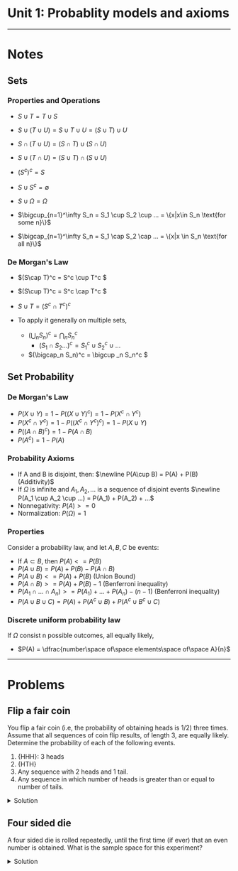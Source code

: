 # Unit 1: Probablity models and axioms
---
# Notes

## Sets 

### Properties and Operations

* $S \cup T = T \cup S$
* $S\cup (T \cup U) = S\cup T \cup U = (S\cup T) \cup U$
* $S \cap (T\cup U) = (S \cap T) \cup (S\cap U)$
* $S \cup (T\cap U) = (S\cup T)\cap(S\cup U)$
* $(S^c)^c = S$ 
* $S\cup S^c = \emptyset$
* $S\cup \Omega = \Omega$

* $\bigcup_{n=1}^\infty S_n = S_1 \cup S_2 \cup ... = \{x|x\in S_n \text{for some n}\}$

* $\bigcap_{n=1}^\infty S_n = S_1 \cap S_2 \cap ... = \{x|x \in S_n \text{for all n}\}$

### De Morgan's Law
* $(S\cap T)^c = S^c \cup T^c $
* $(S\cup T)^c = S^c \cap T^c $
* $S\cup T = (S^c \cap T^c)^c$

* To apply it generally on multiple sets,
  * $(\bigcup_n S_n)^c = \bigcap_n S_n^c$
    * $(S_1 \cap S_2 ...)^c = S_1^c \cup S_2^c \cup ...$
  * $(\bigcap_n S_n)^c = \bigcup _n S_n^c $

## Set Probability

### De Morgan's Law
* $P(X\cup Y) = 1 - P((X\cup Y)^c) = 1 - P(X^c \cap Y^c)$
* $P(X^c \cap Y^c) = 1 - P((X^c \cap Y^c)^c) = 1 - P(X\cup Y)$
* $P((A\cap B)^c) = 1 - P(A\cap B)$
* $P(A^c) = 1 - P(A)$

### Probability Axioms
* If A and B is disjoint, then:
  $\newline P(A\cup B) = P(A) + P(B) (Additivity)$
* If $\Omega$ is infinite and $A_1,A_2,...$ is a sequence of disjoint events
  $\newline P(A_1 \cup A_2 \cup ...) = P(A_1) + P(A_2) + ...$
* Nonnegativity: $P(A)>=0$
* Normalization: $P(\Omega) = 1$

### Properties
Consider a probability law, and let $A,B,C$ be events: <br>
* If $A\subset B$, then $P(A) <=P(B)$
* $P(A \cup B) = P(A) + P(B) - P(A \cap B)$
* $P(A \cup B) <= P(A) + P(B)$ (Union Bound)
* $P(A \cap B) >= P(A) + P(B) - 1$ (Benferroni inequality)
* $P(A_1 \cap ... \cap A_n) >= P(A_1) + ... + P(A_n) - (n-1)$ (Benferroni inequality)
* $P(A \cup B \cup C) = P(A) + P(A^c \cup B) + P(A^c \cup B^c \cup C)$

### Discrete uniform probability law
If $\Omega$ consist n possible outcomes, all equally likely, <br>
* $P(A) = \dfrac{number\space of\space elements\space of\space A}{n}$

--- 
# Problems

## Flip a fair coin
You flip a fair coin (i.e, the probability of obtaining heads is 1/2) three times. Assume that all sequences of coin flip results, of length 3, are equally likely. Determine the probability of each of the following events.

1. {HHH}: 3 heads
2. {HTH}
3. Any sequence with 2 heads and 1 tail.
4. Any sequence in which number of heads is greater than or equal to number of tails.

<details>
  <summary>Solution</summary>

1. $\dfrac 1 2 * \dfrac 1 2 * \dfrac 1 2 = \dfrac 1 8$

2. $\dfrac 1 2 * \dfrac 1 2 * \dfrac 1 2 = \dfrac 1 8$

3. $P(2H1T) \newline
  = \dfrac{number\space of\space events}{number\space of\space \Omega} \newline
  = \dfrac{HHT,HTH,THH}{2^3} \newline
  = \dfrac 3 8$
</details>

## Four sided die
A four sided die is rolled repeatedly, until the first time (if ever) that an even number is obtained. What is the sample space for this experiment?

<details>
  <summary>Solution</summary>

![](imgs%5C%7B2E113208-6ACD-4646-A152-D011311634F1%7D.png)
</details>